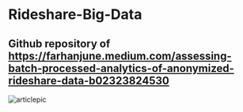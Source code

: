 # Rideshare-Big-Data
## Github repository of https://farhanjune.medium.com/assessing-batch-processed-analytics-of-anonymized-rideshare-data-b02323824530
![articlepic](https://user-images.githubusercontent.com/64332542/104147432-38ed2000-539c-11eb-89ea-327734ba57ab.png)
